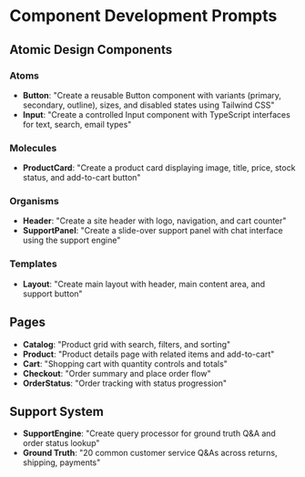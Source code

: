 # Component Development Prompts

## Atomic Design Components

### Atoms
- **Button**: "Create a reusable Button component with variants (primary, secondary, outline), sizes, and disabled states using Tailwind CSS"
- **Input**: "Create a controlled Input component with TypeScript interfaces for text, search, email types"

### Molecules  
- **ProductCard**: "Create a product card displaying image, title, price, stock status, and add-to-cart button"

### Organisms
- **Header**: "Create a site header with logo, navigation, and cart counter"
- **SupportPanel**: "Create a slide-over support panel with chat interface using the support engine"

### Templates
- **Layout**: "Create main layout with header, main content area, and support button"

## Pages
- **Catalog**: "Product grid with search, filters, and sorting"
- **Product**: "Product details page with related items and add-to-cart"
- **Cart**: "Shopping cart with quantity controls and totals"
- **Checkout**: "Order summary and place order flow"
- **OrderStatus**: "Order tracking with status progression"

## Support System
- **SupportEngine**: "Create query processor for ground truth Q&A and order status lookup"
- **Ground Truth**: "20 common customer service Q&As across returns, shipping, payments"

